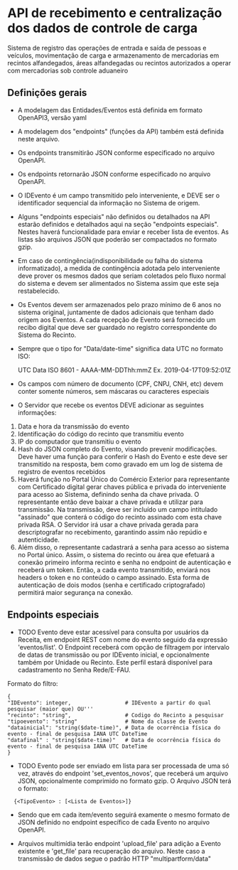 # API de recebimento e centralização dos dados de controle de carga
Sistema de registro das operações de entrada e saída de pessoas e veículos,
 movimentação de carga e armazenamento de mercadorias em recintos alfandegados, 
 áreas alfandegadas ou recintos autorizados a operar com mercadorias sob controle aduaneiro  
 
## Definições gerais

* A modelagem das Entidades/Eventos está definida em formato OpenAPI3, versão yaml
* A modelagem dos "endpoints" (funções da API) também está definida neste arquivo.
* Os endpoints transmitirão JSON conforme especificado no arquivo OpenAPI.
* Os endpoints retornarão JSON conforme especificado no arquivo OpenAPI.
* O IDEvento é um campo transmitido pelo interveniente, e DEVE ser o identificador sequencial
 da informação no Sistema de origem.
* Alguns "endpoints especiais" não definidos ou detalhados na API estarão definidos e detalhados
 aqui na seção "endpoints especiais". Nestes haverá funcionalidade para enviar e receber
 lista de eventos. As listas são arquivos JSON que poderão ser compactados no formato gzip.
* Em caso de contingência(indisponibilidade ou falha do sistema informatizado), 
a medida de contingência adotada pelo interveniente deve prover os mesmos dados 
que seriam coletados pelo fluxo normal do sistema e devem ser alimentados 
no Sistema assim que este seja restabelecido.
* Os Eventos devem ser armazenados pelo prazo mínimo de 6 anos no sistema original,
 juntamente de dados adicionais que tenham dado origem aos Eventos. 
 A cada recepção de Evento será fornecido um recibo digital que deve ser guardado 
 no registro correspondente do Sistema do Recinto.
* Sempre que o tipo for "Data/date-time" significa data UTC no formato ISO:

    UTC Data ISO 8601 - AAAA-MM-DDThh:mmZ Ex.  2019-04-17T09:52:01Z

* Os campos com número de documento (CPF, CNPJ, CNH, etc) devem conter somente números, 
sem máscaras ou caracteres especiais

* O Servidor que recebe os eventos DEVE adicionar as seguintes informações:

1. Data e hora da transmissão do evento
2. Identificação do código do recinto que transmitiu evento
3. IP do computador que transmitiu o evento
4. Hash do JSON completo do Evento, visando prevenir modificações. Deve haver uma função para conferir o Hash do Evento 
e este deve ser transmitido na resposta, bem como gravado em um log de sistema de registro de eventos recebidos
5. Haverá função no Portal Único do Comércio Exterior para representante com Certificado digital gerar chaves pública e privada
 do interveniente para acesso ao Sistema, definindo senha da chave privada. O representante então deve baixar a chave privada e utilizar para transmissão.
 Na transmissão, deve ser incluído um campo intitulado "assinado" que conterá o código do recinto assinado com esta chave privada RSA.
 O Servidor irá usar a chave privada gerada para descriptografar no recebimento, garantindo assim não repúdio e autenticidade.
6. Além disso, o representante cadastrará a senha para acesso ao sistema no Portal único. Assim,
 o sistema do recinto ou área que efetuará a conexão primeiro informa recinto e senha no endpoint de autenticação e receberá
 um token. Então, a cada evento transmitido, enviará nos headers o token e no conteúdo o campo assinado. Esta forma de 
 autenticação de dois modos (senha e certificado criptografado) permitirá maior segurança na conexão.
 

## Endpoints especiais

* TODO Evento deve estar acessível para consulta por usuários da Receita, 
em endpoint REST com nome do evento seguido da expressão 'eventos/list'.
 O Endpoint receberá com opção de filtragem por intervalo de datas de transmissão
  ou por IDEvento inicial,
  e opcionalmente também por Unidade ou Recinto. 
  Este perfil estará disponível para cadastramento no Senha Rede/E-FAU.

Formato do filtro:

```
{
"IDEvento": integer,                 # IDEvento a partir do qual pesquisar (maior que) OU'''
"recinto": "string",                 # Codigo do Recinto a pesquisar
"tipoevento": "string"               # Nome da classe de Evento
"datainicial": "string($date-time)", # Data de ocorrência física do evento - final de pesquisa IANA UTC DateTime
"datafinal"	: "string($date-time)"   # Data de ocorrência física do evento - final de pesquisa IANA UTC DateTime
}
```


* TODO Evento pode ser enviado em lista para ser processada de uma só vez,
 através do endpoint 'set_eventos_novos', que receberá um arquivo JSON, opcionalmente
 comprimido no formato gzip. O Arquivo JSON terá o formato:
 
```
  {<TipoEvento> : [<Lista de Eventos>]}
```

* Sendo que em <Lista de Eventos> cada item/evento seguirá examente o mesmo formato de JSON definido no endpoint específico
de cada Evento no arquivo OpenAPI.
 
* Arquivos multimídia terão endpoint 'upload_file' para adição a Evento existente 
e 'get_file' para recuperação do arquivo. Neste caso a transmissão de dados segue o padrão
HTTP "multipartform/data"
